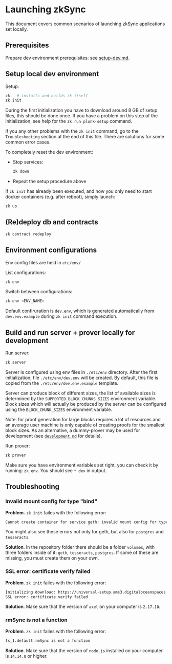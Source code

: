 # Launching zkSync

This document covers common scenarios of launching zkSync applications set locally.

## Prerequisites

Prepare dev environment prerequisites: see [setup-dev.md](setup-dev.md).

## Setup local dev environment

Setup:

```sh
zk   # installs and builds zk itself
zk init
```

During the first initialization you have to download around 8 GB of setup files, this should be done once. If you have a
problem on this step of the initialization, see help for the `zk run plonk-setup` command.

If you any other problems with the `zk init` command, go to the `Troubleshooting` section at the end of this file. There are solutions for some common error cases.

To completely reset the dev environment:

- Stop services:

  ```sh
  zk down
  ```

- Repeat the setup procedure above

If `zk init` has already been executed, and now you only need to start docker containers (e.g. after reboot), simply
launch:

```sh
zk up
```

## (Re)deploy db and contraсts

```sh
zk contract redeploy
```

## Environment configurations

Env config files are held in `etc/env/`

List configurations:

```sh
zk env
```

Switch between configurations:

```sh
zk env <ENV_NAME>
```

Default confiruration is `dev.env`, which is generated automatically from `dev.env.example` during `zk init` command
execution.

## Build and run server + prover locally for development

Run server:

```sh
zk server
```

Server is configured using env files in `./etc/env` directory. After the first initialization, file `./etc/env/dev.env`
will be created. By default, this file is copied from the `./etc/env/dev.env.example` template.

Server can produce block of different sizes, the list of available sizes is determined by the
`SUPPORTED_BLOCK_CHUNKS_SIZES` environment variable. Block sizes which will actually be produced by the server can be
configured using the `BLOCK_CHUNK_SIZES` environment variable.

Note: for proof generation for large blocks requires a lot of resources and an average user machine is only capable of
creating proofs for the smallest block sizes. As an alternative, a dummy-prover may be used for development (see
[`development.md`](development.md) for details).

Run prover:

```sh
zk prover
```

Make sure you have environment variables set right, you can check it by running: `zk env`. You should see `* dev` in
output.

## Troubleshooting

### Invalid mount config for type "bind"
**Problem.** `zk init` failes with the following error:
```sh
Cannot create container for service geth: invalid mount config for type "bind": bind source path does not exist: /home/stanislav/matter-labs/zksync-dev/volumes/geth
``` 

You might also see these errors not only for geth, but also for `postgres` and `tesseracts`.

**Solution**. In the repository folder there should be a folder `volumes`, with three folders inside of it: `geth`, `tesseracts`, `postgres`. If some of these are missing, you must create them on your own.

### SSL error: certificate verify failed

**Problem**. `zk init` failes with the following error:
```sh
Initializing download: https://universal-setup.ams3.digitaloceanspaces.com/setup_2%5E20.key
SSL error: certificate verify failed
```

**Solution**. Make sure that the version of `axel` on your computer is `2.17.10`.

### rmSync is not a function

**Problem**. `zk init` failes with the following error:
```sh
fs_1.default.rmSync is not a function
```

**Solution**. Make sure that the version of `node.js` installed on your computer is `14.14.0` or higher.
